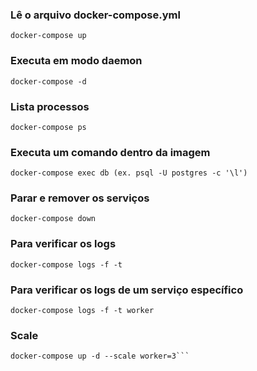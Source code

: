 ### Lê o arquivo docker-compose.yml
```
docker-compose up
```
### Executa em modo daemon
```
docker-compose -d 
```
### Lista processos 
```
docker-compose ps
```
### Executa um comando dentro da imagem
```
docker-compose exec db (ex. psql -U postgres -c '\l')
```
### Parar e remover os serviços
```
docker-compose down
```
### Para verificar os logs 
```
docker-compose logs -f -t
```
### Para verificar os logs de um serviço específico
```
docker-compose logs -f -t worker
```
### Scale
```
docker-compose up -d --scale worker=3```